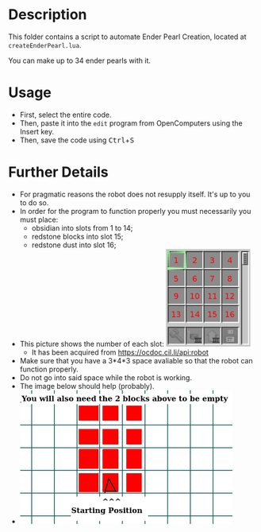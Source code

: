 # Description
This folder contains a script to automate Ender Pearl Creation, located at `createEnderPearl.lua`.

You can make up to 34 ender pearls with it.
# Usage
* First, select the entire code.
* Then, paste it into the `edit` program from OpenComputers using the <kdb> Insert </kbd> key.
* Then, save the code using <kbd>Ctrl</kbd>+<kbd>S</kbd>
# Further Details
* For pragmatic reasons the robot does not resupply itself. It's up to you to do so.
* In order for the program to function properly you must necessarily you must place:
  + obsidian into slots from 1 to 14;
  + redstone blocks into slot 15;
  + redstone dust into slot 16;
* This picture shows the number of each slot: ![slots](slotnumbers.png)
  * It has been acquired from https://ocdoc.cil.li/api:robot
* Make sure that you have a 3\*4\*3 space avaliable so that the robot can function properly.
* Do not go into said space while the robot is working.
* The image below should help (probably).
* ![places](robotspaces.png)
